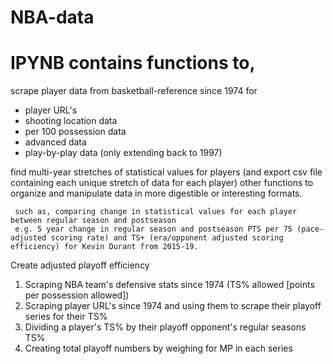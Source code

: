 # NBA-data
# IPYNB contains functions to,
 scrape player data from basketball-reference since 1974 for
   * player URL's
   * shooting location data
   * per 100 possession data
   * advanced data
   * play-by-play data (only extending back to 1997)
   
 find multi-year stretches of statistical values for players (and export csv file containing each unique stretch of data for each player) other functions to organize and manipulate data in more digestible or interesting formats.
 
     such as, comparing change in statistical values for each player between regular season and postseason
     e.g. 5 year change in regular season and postseason PTS per 75 (pace-adjusted scoring rate) and TS+ (era/opponent adjusted scoring efficiency) for Kevin Durant from 2015-19.
 Create adjusted playoff efficiency 
  1. Scraping NBA team's defensive stats since 1974 (TS% allowed [points per possession allowed])
  2. Scraping player URL's since 1974 and using them to scrape their playoff series for their TS%
  3. Dividing a player's TS% by their playoff opponent's regular seasons TS%
  4. Creating total playoff numbers by weighing for MP in each series
